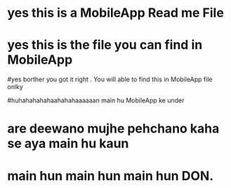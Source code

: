 # yes this is a MobileApp Read me  File


# yes this is the file you can find in MobileApp


#yes borther you got it right . You will able to find this in MobileApp file onlky



#huhahahahahaahahahaaaaaan main hu MobileApp ke under



# are deewano mujhe pehchano kaha se aya main hu kaun



# main hun main hun main hun DON.